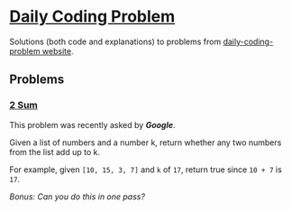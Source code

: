 # [Daily Coding Problem](https://www.dailycodingproblem.com)

Solutions (both code and explanations) to problems from [daily-coding-problem website](https://www.dailycodingproblem.com).

## Problems

### [2 Sum](./problems/2-sum/readme.md)

   This problem was recently asked by __*Google*__.

   Given a list of numbers and a number k, return whether any two numbers from the list add up to k.

   For example, given `[10, 15, 3, 7]` and `k` of `17`, return true since `10 + 7` is `17`.

   _Bonus: Can you do this in one pass?_
